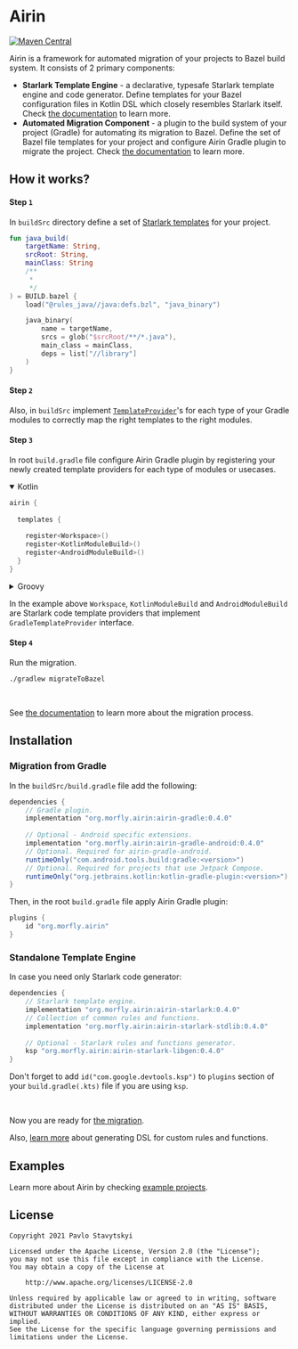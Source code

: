 # Airin
[![Maven Central](https://img.shields.io/maven-central/v/org.morfly.airin/airin-starlark.svg?label=Maven%20Central)](https://search.maven.org/search?q=g:%22org.morfly.airin%22%20AND%20a:%22airin-starlark%22)

Airin is a framework for automated migration of your projects to Bazel build system. It consists of 2 primary components:
- **Starlark Template Engine** - a declarative, typesafe Starlark template engine and code generator. Define
  templates for your Bazel configuration files in Kotlin DSL which closely resembles Starlark itself. Check
  [the documentation](docs/airin_starlark_template_engine.md) to learn more.
- **Automated Migration Component** - a plugin to the build system of your project (Gradle) for automating its migration to Bazel. Define the set of
  Bazel file templates for your project and configure Airin Gradle plugin to migrate the project.
  Check [the documentation](docs/airin_gradle_migration.md) to learn more.

## How it works?

#### Step `1`

In `buildSrc` directory define a set of [Starlark templates](docs/airin_starlark_template_engine.md) for your project.

```kotlin
fun java_build(
    targetName: String,
    srcRoot: String,
    mainClass: String
    /**
     *
     */
) = BUILD.bazel {
    load("@rules_java//java:defs.bzl", "java_binary")

    java_binary(
        name = targetName,
        srcs = glob("$srcRoot/**/*.java"),
        main_class = mainClass,
        deps = list["//library"]
    )
}
```
#### Step `2`

Also, in `buildSrc` implement [`TemplateProvider`](docs/airin_gradle_migration.md)'s for each type of your Gradle modules to correctly map the right templates to the right modules.

#### Step `3`

In root `build.gradle` file configure Airin Gradle plugin by registering your newly created template providers for each type of modules or usecases.

<details open>
<summary>Kotlin</summary>

```kotlin
airin {
  
  templates {
    
    register<Workspace>()
    register<KotlinModuleBuild>()
    register<AndroidModuleBuild>()
  }
}
```
</details>

<details>
<summary>Groovy</summary>

```groovy
airin {
  
  templates {
    
    register Workspace
    register KotlinModuleBuild
    register AndroidModuleBuild
  }
}
```
</details>

In the example above `Workspace`, `KotlinModuleBuild` and `AndroidModuleBuild` are Starlark code template providers that implement `GradleTemplateProvider` interface.
  
#### Step `4`

Run the migration.

```shell
./gradlew migrateToBazel
```
<br>

See [the documentation](docs/airin_gradle_migration.md) to learn more about the migration process.

## Installation
  
### Migration from Gradle
  
In the `buildSrc/build.gradle` file add the following:
```groovy
dependencies {
    // Gradle plugin.
    implementation "org.morfly.airin:airin-gradle:0.4.0"
  
    // Optional - Android specific extensions.
    implementation "org.morfly.airin:airin-gradle-android:0.4.0"
    // Optional. Required for airin-gradle-android.
    runtimeOnly("com.android.tools.build:gradle:<version>")
    // Optional. Required for projects that use Jetpack Compose.
    runtimeOnly("org.jetbrains.kotlin:kotlin-gradle-plugin:<version>")
}
```
Then, in the root `build.gradle` file apply Airin Gradle plugin:
  
```groovy
plugins {
    id "org.morfly.airin"
}
```
  
  
### Standalone Template Engine
In case you need only Starlark code generator:
```groovy
dependencies {
    // Starlark template engine.
    implementation "org.morfly.airin:airin-starlark:0.4.0"
    // Collection of common rules and functions.
    implementation "org.morfly.airin:airin-starlark-stdlib:0.4.0"
  
    // Optional - Starlark rules and functions generator.
    ksp "org.morfly.airin:airin-starlark-libgen:0.4.0"
}
```
Don't forget to add `id("com.google.devtools.ksp")` to `plugins` section of your `build.gradle(.kts)` file if you are 
using `ksp`.

<br>
  
Now you are ready for [the migration](docs/airin_gradle_migration.md).

Also, [learn more](docs/airin_starlark_libgen.md) about generating DSL for custom rules and functions.

## Examples

Learn more about Airin by checking [example projects](examples).

## License

```
Copyright 2021 Pavlo Stavytskyi

Licensed under the Apache License, Version 2.0 (the "License");
you may not use this file except in compliance with the License.
You may obtain a copy of the License at

    http://www.apache.org/licenses/LICENSE-2.0

Unless required by applicable law or agreed to in writing, software
distributed under the License is distributed on an "AS IS" BASIS,
WITHOUT WARRANTIES OR CONDITIONS OF ANY KIND, either express or implied.
See the License for the specific language governing permissions and
limitations under the License.
```
